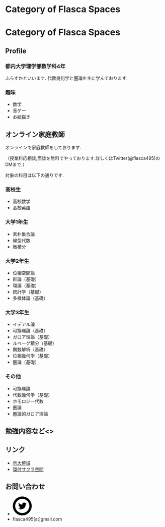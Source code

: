 # Category of Flasca Spaces
<h1>Category of Flasca Spaces</h1>

<h2>Profile</h2>
<h3>都内大学理学部数学科4年</h3>
ふらすかといいます. 代数幾何学と圏論を主に学んでおります.


<h3>趣味</h3>
<ul>
<li>数学</li>
<li> 音ゲー</li>
<li>お絵描き</li>
</ul>



<h2>オンライン家庭教師</h2>
オンラインで家庭教師をしております. <p>
（授業料応相談,面談を無料でやっております.詳しくは<a ref="twitter.com/flasca495">Twitter(@flasca495)</a>のDMまで.）<p>

対象の科目は以下の通りです. <p>
<h3>高校生</h3>
<ul>
<li>高校数学</li>
<li>高校英語</li>
</ul>

<h3>大学1年生</h3>
<ul>
<li>素朴集合論</li>
<li>線型代数</li>
<li>微積分</li>
</ul>

<h3>大学2年生</h3>
<ul>
<li>位相空間論</li>
<li>群論（基礎）</li>
<li>環論（基礎）</li>
<li>統計学（基礎）</li>
<li>多様体論（基礎）</li>
</ul>

<h3>大学3年生</h3>
<ul>
<li>イデアル論</li>
<li>可換環論（基礎）</li>
<li>ガロア理論（基礎）</li>
<li>ルベーグ積分（基礎）</li>
<li>関数解析（基礎）</li>
<li>位相幾何学（基礎）</li>
<li>圏論（基礎）</li>
</ul>

<h3>その他</h3>
<ul>
<li>可換環論</li>
<li>代数幾何学（基礎）</li>
<li>ホモロジー代数</li>
<li>圏論</li>
<li>圏論的ガロア理論</li>
  
</ul>

<h2>勉強内容など<>

<h2>リンク</h2>
<ul>
<li> <a href="http://alg-d.com">壱大整域</a> </li>
<li> <a href="http://ringed-sakura.space">環付サクラ空間</a> </li>
</ul>

<h2>お問い合わせ</h2>
<ul> 
<li> <a href=twitter.com/flasca495/>
<img class="toiawase-icon"
     src="twitter.svg"
     alt="お問い合わせ"
     width="60px"
     height="60px"></a>
</li>
<li>flasca495[at]gmail.com</li>
</ul>





